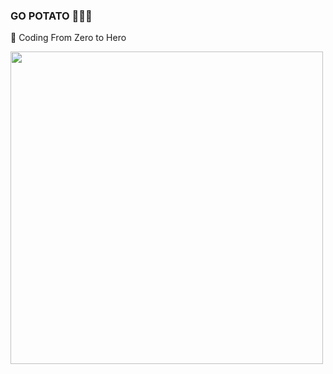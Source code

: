 ### GO POTATO 🌼🥔✨

🌱 Coding From Zero to Hero 


<img src="https://github.com/jjuuaaee/jjuuaaee/assets/89688065/04257a51-f7e5-4c82-9411-15e0cec39ff7" style="width:500px">
</img>
